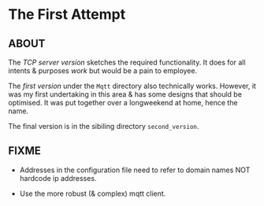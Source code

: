 # The First Attempt

## ABOUT

The *TCP server version* sketches the required functionality. It does for all
intents & purposes *work* but would be a pain to employee.

The *first version* under the `Mqtt` directory also technically works. However, it was
my first undertaking in this area & has some designs that should be optimised.
It was put together over a longweekend at home, hence the name.

The final version is in the sibiling directory `second_version`.

## FIXME

- Addresses in the configuration file need to refer to domain names NOT hardcode ip
  addresses.

- Use the more robust (& complex) mqtt client.

